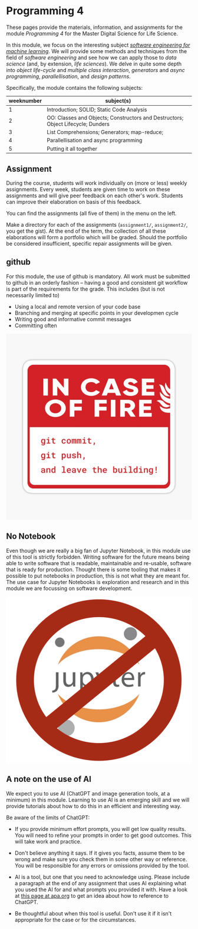 # Programming 4

These pages provide the materials, information, and assignments for the module *Programming 4* for the Master Digital Science for Life Science.

In this module, we focus on the interesting subject [*software engineering for machine learning*](). We will provide some methods and techniques from the field of *software engineering* and see how we can apply those to *data science* (and, by extension, *life sciences*). We delve in quite some depth into *object life-cycle* and *multiple class interaction*, *generators* and *async programming*, *parallellisation*, and *design patterns*. 

Specifically, the module contains the following subjects:


weeknumber | subject(s)
--- | ---
1 | Introduction; SOLID; Static Code Analysis
2 | OO: Classes and Objects; Constructors and Destructors; Object Lifecycle; Dunders
3 | List Comprehensions; Generators; map-reduce; 
4 | Parallellisation and async programming
5 | Putting it all together


## Assignment

During the course, students will work individually on (more or less) weekly assignments. Every week, students are given time to work on these assignments and will give peer feedback on each other's work. Students can improve their elaboration on basis of this feedback. 

You can find the assignments (all five of them) in the menu on the left.

Make a directory for each of the assignments (`assignment1/`, `assignment2/`, you get the gist). At the end of the term, the collection of all these elaborations will form a portfolio which will be graded. Should the portfolio be considered insufficient, specific repair assignments will be given.


## github

For this module, the use of github is mandatory. All work must be submitted to github in an orderly fashion – having a good and consistent git workflow is part of the requirements for the grade. This includes (but is not necessarily limited to)

- Using a local and remote version of your code base
- Branching and merging at specific points in your developmen cycle
- Writing good and informative commit messages
- Committing often

![In case of fire](imgs/in-case-of-fire.jpeg)


## No Notebook

Even though we are really a big fan of Jupyter Notebook, in this module use of this tool is strictly forbidden. Writing software for the future means being able to write software that is readable, maintainable and re-usable, software that is ready for production. Thought there is some tooling that makes it possible to put notebooks in production, this is not what they are meant for. The use case for Jupyter Notebooks is exploration and research and in this module we are focussing on software development.

![No use of Jupyter Notebook in this module](imgs/no-jupyter.png)

## A note on the use of AI
We expect you to use AI (ChatGPT and image generation tools, at a minimum) in this module. Learning to use AI is an emerging skill and we will provide tutorials about how to do this in an efficient and interesting way.

Be aware of the limits of ChatGPT:

- If you provide minimum effort prompts, you will get low quality results. You will need to refine your prompts in order to get good outcomes. This will take work and practice.

- Don't believe anything it says. If it gives you facts, assume them to be wrong and make sure you check them in some other way or reference. You will be responsible for any errors or omissions provided by the tool.

- AI is a tool, but one that you need to acknowledge using. Please include a paragraph at the end of any assignment that uses AI explaining what you used the AI for and what prompts you provided it with. Have a look at [this page at apa.org](https://apastyle.apa.org/blog/how-to-cite-chatgpt) to get an idea about how to reference to ChatGPT.

- Be thoughtful about when this tool is useful. Don't use it if it isn't appropriate for the case or for the circumstances.


<!-- ## Example code bases -->

<!-- ## Example report -->




